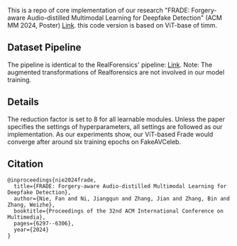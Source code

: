 This is a repo of core implementation of our research "FRADE: Forgery-aware Audio-distilled Multimodal Learning for Deepfake Detection" (ACM MM 2024, Poster) [Link](https://dl.acm.org/doi/abs/10.1145/3664647.3681672). this code version is based on ViT-base of timm.
  
## Dataset Pipeline
  The pipeline is identical to the RealForensics' pipeline: [Link](https://github.com/ahaliassos/RealForensics/tree/main/stage1/data). Note: The augmented transformations of Realforensics are not involved in our model training.

## Details
  The reduction factor is set to 8 for all learnable modules. Unless the paper specifies the settings of hyperparameters, all settings are followed as our implementation.
  As our experiments show, our ViT-based Frade would converge after around six training epochs on FakeAVCeleb.
## Citation
```
@inproceedings{nie2024frade,
  title={FRADE: Forgery-aware Audio-distilled Multimodal Learning for Deepfake Detection},
  author={Nie, Fan and Ni, Jiangqun and Zhang, Jian and Zhang, Bin and Zhang, Weizhe},
  booktitle={Proceedings of the 32nd ACM International Conference on Multimedia},
  pages={6297--6306},
  year={2024}
}
```
